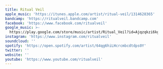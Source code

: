 ```yaml
---
title: Ritual Veil
apple_music: 'https://itunes.apple.com/artist/ritual-veil/1314628365'
bandcamp: 'https://ritualveil.bandcamp.com'
facebook: 'https://www.facebook.com/ritualveil'
google_music: >-
  https://play.google.com/store/music/artist/Ritual_Veil?id=Ajqzqkzi6kg6233hqxbod3h2mya
instagram: 'https://www.instagram.com/ritualveil'
soundcloud: ''
spotify: 'https://open.spotify.com/artist/64qg6hiLHcrcmbcdtdps0Y'
twitter: ''
website: ''
youtube: 'https://www.youtube.com/ritualveil'
---
```

